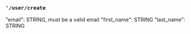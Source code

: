 ### `'/user/create`

"email": STRING, must be a valid email
"first_name": STRING
"last_name": STRING